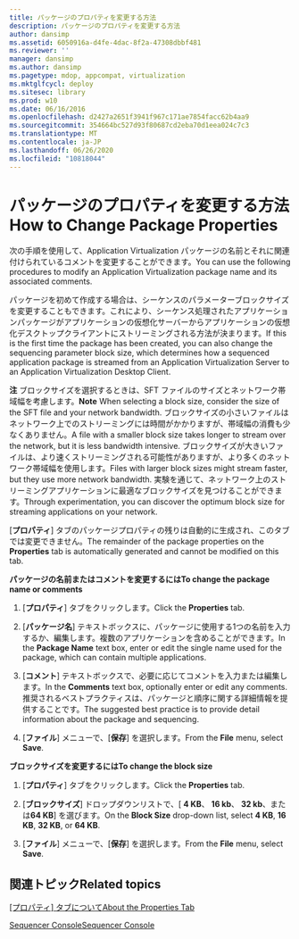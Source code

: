 ```yaml
---
title: パッケージのプロパティを変更する方法
description: パッケージのプロパティを変更する方法
author: dansimp
ms.assetid: 6050916a-d4fe-4dac-8f2a-47308dbbf481
ms.reviewer: ''
manager: dansimp
ms.author: dansimp
ms.pagetype: mdop, appcompat, virtualization
ms.mktglfcycl: deploy
ms.sitesec: library
ms.prod: w10
ms.date: 06/16/2016
ms.openlocfilehash: d2427a2651f3941f967c171ae7854facc62b4aa9
ms.sourcegitcommit: 354664bc527d93f80687cd2eba70d1eea024c7c3
ms.translationtype: MT
ms.contentlocale: ja-JP
ms.lasthandoff: 06/26/2020
ms.locfileid: "10818044"
---
```

# <span data-ttu-id="b1209-103">パッケージのプロパティを変更する方法</span><span class="sxs-lookup"><span data-stu-id="b1209-103">How to Change Package Properties</span></span>


<span data-ttu-id="b1209-104">次の手順を使用して、Application Virtualization パッケージの名前とそれに関連付けられているコメントを変更することができます。</span><span class="sxs-lookup"><span data-stu-id="b1209-104">You can use the following procedures to modify an Application Virtualization package name and its associated comments.</span></span>

<span data-ttu-id="b1209-105">パッケージを初めて作成する場合は、シーケンスのパラメーターブロックサイズを変更することもできます。これにより、シーケンス処理されたアプリケーションパッケージがアプリケーションの仮想化サーバーからアプリケーションの仮想化デスクトップクライアントにストリーミングされる方法が決まります。</span><span class="sxs-lookup"><span data-stu-id="b1209-105">If this is the first time the package has been created, you can also change the sequencing parameter block size, which determines how a sequenced application package is streamed from an Application Virtualization Server to an Application Virtualization Desktop Client.</span></span>

<span data-ttu-id="b1209-106">**注** ブロックサイズを選択するときは、SFT ファイルのサイズとネットワーク帯域幅を考慮します。</span><span class="sxs-lookup"><span data-stu-id="b1209-106">**Note** When selecting a block size, consider the size of the SFT file and your network bandwidth.</span></span> <span data-ttu-id="b1209-107">ブロックサイズの小さいファイルはネットワーク上でのストリーミングには時間がかかりますが、帯域幅の消費も少なくありません。</span><span class="sxs-lookup"><span data-stu-id="b1209-107">A file with a smaller block size takes longer to stream over the network, but it is less bandwidth intensive.</span></span> <span data-ttu-id="b1209-108">ブロックサイズが大きいファイルは、より速くストリーミングされる可能性がありますが、より多くのネットワーク帯域幅を使用します。</span><span class="sxs-lookup"><span data-stu-id="b1209-108">Files with larger block sizes might stream faster, but they use more network bandwidth.</span></span> <span data-ttu-id="b1209-109">実験を通じて、ネットワーク上のストリーミングアプリケーションに最適なブロックサイズを見つけることができます。</span><span class="sxs-lookup"><span data-stu-id="b1209-109">Through experimentation, you can discover the optimum block size for streaming applications on your network.</span></span>

 

<span data-ttu-id="b1209-110">[**プロパティ**] タブのパッケージプロパティの残りは自動的に生成され、このタブでは変更できません。</span><span class="sxs-lookup"><span data-stu-id="b1209-110">The remainder of the package properties on the **Properties** tab is automatically generated and cannot be modified on this tab.</span></span>

**<span data-ttu-id="b1209-111">パッケージの名前またはコメントを変更するには</span><span class="sxs-lookup"><span data-stu-id="b1209-111">To change the package name or comments</span></span>**

1.  <span data-ttu-id="b1209-112">[**プロパティ**] タブをクリックします。</span><span class="sxs-lookup"><span data-stu-id="b1209-112">Click the **Properties** tab.</span></span>

2.  <span data-ttu-id="b1209-113">[**パッケージ名**] テキストボックスに、パッケージに使用する1つの名前を入力するか、編集します。複数のアプリケーションを含めることができます。</span><span class="sxs-lookup"><span data-stu-id="b1209-113">In the **Package Name** text box, enter or edit the single name used for the package, which can contain multiple applications.</span></span>

3.  <span data-ttu-id="b1209-114">[**コメント**] テキストボックスで、必要に応じてコメントを入力または編集します。</span><span class="sxs-lookup"><span data-stu-id="b1209-114">In the **Comments** text box, optionally enter or edit any comments.</span></span> <span data-ttu-id="b1209-115">推奨されるベストプラクティスは、パッケージと順序に関する詳細情報を提供することです。</span><span class="sxs-lookup"><span data-stu-id="b1209-115">The suggested best practice is to provide detail information about the package and sequencing.</span></span>

4.  <span data-ttu-id="b1209-116">[**ファイル**] メニューで、[**保存**] を選択します。</span><span class="sxs-lookup"><span data-stu-id="b1209-116">From the **File** menu, select **Save**.</span></span>

**<span data-ttu-id="b1209-117">ブロックサイズを変更するには</span><span class="sxs-lookup"><span data-stu-id="b1209-117">To change the block size</span></span>**

1.  <span data-ttu-id="b1209-118">[**プロパティ**] タブをクリックします。</span><span class="sxs-lookup"><span data-stu-id="b1209-118">Click the **Properties** tab.</span></span>

2.  <span data-ttu-id="b1209-119">[**ブロックサイズ**] ドロップダウンリストで、[ **4 KB**、 **16 kb**、 **32 kb**、または**64 KB**] を選びます。</span><span class="sxs-lookup"><span data-stu-id="b1209-119">On the **Block Size** drop-down list, select **4 KB**, **16 KB**, **32 KB**, or **64 KB**.</span></span>

3.  <span data-ttu-id="b1209-120">[**ファイル**] メニューで、[**保存**] を選択します。</span><span class="sxs-lookup"><span data-stu-id="b1209-120">From the **File** menu, select **Save**.</span></span>

## <span data-ttu-id="b1209-121">関連トピック</span><span class="sxs-lookup"><span data-stu-id="b1209-121">Related topics</span></span>


[<span data-ttu-id="b1209-122">[プロパティ] タブについて</span><span class="sxs-lookup"><span data-stu-id="b1209-122">About the Properties Tab</span></span>](about-the-properties-tab.md)

[<span data-ttu-id="b1209-123">Sequencer Console</span><span class="sxs-lookup"><span data-stu-id="b1209-123">Sequencer Console</span></span>](sequencer-console.md)

 

 





